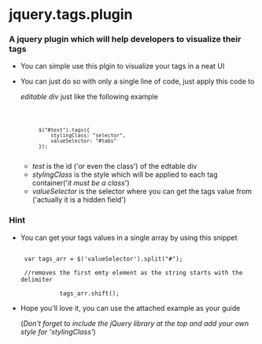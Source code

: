 jquery.tags.plugin
==================

### A jquery plugin which will help developers to visualize their tags

- You can simple use this plgin to visualize your tags in a neat UI

- You can just do so with only a single line of code, just apply this code to 

  *editable div* just like the following example
  
  <code>

            $("#test").tags({
                stylingClass: "selector",
                valueSelector: "#tabs"
            });


  </code>

  - *test* is the id ('or even the class') of the edtable div
  - *stylingClass* is the style which will be applied to each tag container('*it must be a class*')
  - *valueSelector* is the selector where you can get the tags value from 
    ('actually it is a hidden field')


### Hint

 - You can get your tags values in a single array by using this snippet
   
   <code>
	var tags_arr = $('valueSelector').split("#");<br/>
	//removes the first emty element as the string starts with the delimiter<br/>
              tags_arr.shift();
   </code>
 - Hope you'll love it, you can use the attached example as your guide

   (*Don't forget to include the jQuery library at the top and add your own style for 'stylingClass'*)

